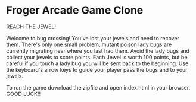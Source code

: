 Froger Arcade Game Clone
===============================

REACH THE JEWEL!

Welcome to bug crossing! You've lost your jewels and need to recover them. There's only one small problem, mutant poison lady bugs are currently migrating near where you last had them. Avoid the lady bugs and collect your jewels to score points. Each Jewel is worth 100 points, but be careful if you touch a lady bug you will be sent back to the beginning. Use the keyboard's arrow keys to guide your player pass the bugs and to your jewels.

To run the game download the zipfile and open index.html in your browser. GOOD LUCK!!
